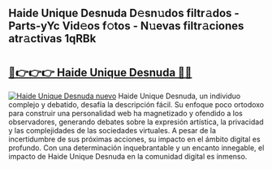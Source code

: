 ## Haide Unique Desnuda D𝚎sn𝚞dos filtr𝚊dos - Parts-yYc Vid𝚎os f𝚘tos - N𝚞evas filtr𝚊ciones atr𝚊ctivas 1qRBk

# <h2><a href="http://mbdrxzr.tromn.icu/?c=Haide+Unique+Desnuda">🔗👉👉👉 Haide Unique Desnuda 🔗🔗</a></h2>

[![Haide Unique Desnuda nuevo](https://i.imgur.com/pEAQMta.gif)](http://mbdrxzr.tromn.icu/?c=Haide+Unique+Desnuda)
Haide Unique Desnuda, un individuo complejo y debatido, desafía la descripción fácil. Su enfoque poco ortodoxo para construir una personalidad web ha magnetizado y ofendido a los observadores, generando debates sobre la expresión artística, la privacidad y las complejidades de las sociedades virtuales. A pesar de la incertidumbre de sus próximas acciones, su impacto en el ámbito digital es profundo. Con una determinación inquebrantable y un encanto innegable, el impacto de Haide Unique Desnuda en la comunidad digital es inmenso.
